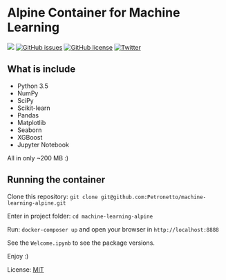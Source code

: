 # Alpine Container for Machine Learning

[![](https://images.microbadger.com/badges/image/petronetto/machine-learning-alpine.svg)](https://microbadger.com/images/petronetto/machine-learning-alpine "Get your own image badge on microbadger.com")
[![GitHub issues](https://img.shields.io/github/issues/Petronetto/machine-learning-alpine.svg)](https://github.com/Petronetto/machine-learning-alpine/issues)
[![GitHub license](https://img.shields.io/badge/license-MIT-blue.svg)](https://raw.githubusercontent.com/Petronetto/machine-learning-alpine/master/License.txt)
[![Twitter](https://img.shields.io/twitter/url/https/github.com/Petronetto/machine-learning-alpine.svg?style=social)](https://twitter.com/intent/tweet?text=Wow:&url=%5Bobject%20Object%5D)

## What is include
- Python 3.5
- NumPy
- SciPy
- Scikit-learn
- Pandas
- Matplotlib
- Seaborn
- XGBoost
- Jupyter Notebook


All in only ~200 MB :)



## Running the container
Clone this repository: `git clone git@github.com:Petronetto/machine-learning-alpine.git`

Enter in project folder: `cd machine-learning-alpine`

Run: `docker-composer up` and open your browser in `http://localhost:8888`

See the `Welcome.ipynb` to see the package versions.


Enjoy :)

License: [MIT](License.txt)
